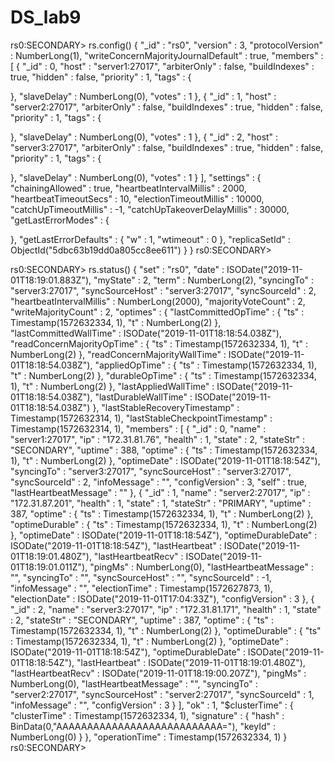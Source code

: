 # DS_lab9

rs0:SECONDARY> rs.config()
{
 "_id" : "rs0",
 "version" : 3,
 "protocolVersion" : NumberLong(1),
 "writeConcernMajorityJournalDefault" : true,
 "members" : [
  {
   "_id" : 0,
   "host" : "server1:27017",
   "arbiterOnly" : false,
   "buildIndexes" : true,
   "hidden" : false,
   "priority" : 1,
   "tags" : {
    
   },
   "slaveDelay" : NumberLong(0),
   "votes" : 1
  },
  {
   "_id" : 1,
   "host" : "server2:27017",
   "arbiterOnly" : false,
   "buildIndexes" : true,
   "hidden" : false,
   "priority" : 1,
   "tags" : {
    
   },
   "slaveDelay" : NumberLong(0),
   "votes" : 1
  },
  {
   "_id" : 2,
   "host" : "server3:27017",
   "arbiterOnly" : false,
   "buildIndexes" : true,
   "hidden" : false,
   "priority" : 1,
   "tags" : {
    
   },
   "slaveDelay" : NumberLong(0),
   "votes" : 1
  }
 ],
 "settings" : {
  "chainingAllowed" : true,
  "heartbeatIntervalMillis" : 2000,
  "heartbeatTimeoutSecs" : 10,
  "electionTimeoutMillis" : 10000,
  "catchUpTimeoutMillis" : -1,
  "catchUpTakeoverDelayMillis" : 30000,
  "getLastErrorModes" : {
   
  },
  "getLastErrorDefaults" : {
   "w" : 1,
   "wtimeout" : 0
  },
  "replicaSetId" : ObjectId("5dbc63b19dd0a805cc8ee611")
 }
}
rs0:SECONDARY>

rs0:SECONDARY> rs.status()
{
 "set" : "rs0",
 "date" : ISODate("2019-11-01T18:19:01.883Z"),
 "myState" : 2,
 "term" : NumberLong(2),
 "syncingTo" : "server3:27017",
 "syncSourceHost" : "server3:27017",
 "syncSourceId" : 2,
 "heartbeatIntervalMillis" : NumberLong(2000),
 "majorityVoteCount" : 2,
 "writeMajorityCount" : 2,
 "optimes" : {
  "lastCommittedOpTime" : {
   "ts" : Timestamp(1572632334, 1),
   "t" : NumberLong(2)
  },
  "lastCommittedWallTime" : ISODate("2019-11-01T18:18:54.038Z"),
  "readConcernMajorityOpTime" : {
   "ts" : Timestamp(1572632334, 1),
   "t" : NumberLong(2)
  },
  "readConcernMajorityWallTime" : ISODate("2019-11-01T18:18:54.038Z"),
  "appliedOpTime" : {
   "ts" : Timestamp(1572632334, 1),
   "t" : NumberLong(2)
  },
  "durableOpTime" : {
   "ts" : Timestamp(1572632334, 1),
   "t" : NumberLong(2)
  },
  "lastAppliedWallTime" : ISODate("2019-11-01T18:18:54.038Z"),
  "lastDurableWallTime" : ISODate("2019-11-01T18:18:54.038Z")
 },
 "lastStableRecoveryTimestamp" : Timestamp(1572632314, 1),
 "lastStableCheckpointTimestamp" : Timestamp(1572632314, 1),
 "members" : [
  {
   "_id" : 0,
   "name" : "server1:27017",
   "ip" : "172.31.81.76",
   "health" : 1,
   "state" : 2,
   "stateStr" : "SECONDARY",
   "uptime" : 388,
   "optime" : {
    "ts" : Timestamp(1572632334, 1),
    "t" : NumberLong(2)
   },
   "optimeDate" : ISODate("2019-11-01T18:18:54Z"),
   "syncingTo" : "server3:27017",
   "syncSourceHost" : "server3:27017",
   "syncSourceId" : 2,
   "infoMessage" : "",
   "configVersion" : 3,
   "self" : true,
   "lastHeartbeatMessage" : ""
  },
  {
   "_id" : 1,
   "name" : "server2:27017",
   "ip" : "172.31.87.201",
   "health" : 1,
   "state" : 1,
   "stateStr" : "PRIMARY",
   "uptime" : 387,
   "optime" : {
    "ts" : Timestamp(1572632334, 1),
    "t" : NumberLong(2)
   },
   "optimeDurable" : {
    "ts" : Timestamp(1572632334, 1),
    "t" : NumberLong(2)
   },
   "optimeDate" : ISODate("2019-11-01T18:18:54Z"),
   "optimeDurableDate" : ISODate("2019-11-01T18:18:54Z"),
   "lastHeartbeat" : ISODate("2019-11-01T18:19:01.480Z"),
   "lastHeartbeatRecv" : ISODate("2019-11-01T18:19:01.011Z"),
   "pingMs" : NumberLong(0),
   "lastHeartbeatMessage" : "",
   "syncingTo" : "",
   "syncSourceHost" : "",
   "syncSourceId" : -1,
   "infoMessage" : "",
   "electionTime" : Timestamp(1572627873, 1),
   "electionDate" : ISODate("2019-11-01T17:04:33Z"),
   "configVersion" : 3
  },
  {
   "_id" : 2,
   "name" : "server3:27017",
   "ip" : "172.31.81.171",
   "health" : 1,
   "state" : 2,
   "stateStr" : "SECONDARY",
   "uptime" : 387,
   "optime" : {
    "ts" : Timestamp(1572632334, 1),
    "t" : NumberLong(2)
   },
   "optimeDurable" : {
    "ts" : Timestamp(1572632334, 1),
    "t" : NumberLong(2)
   },
   "optimeDate" : ISODate("2019-11-01T18:18:54Z"),
   "optimeDurableDate" : ISODate("2019-11-01T18:18:54Z"),
   "lastHeartbeat" : ISODate("2019-11-01T18:19:01.480Z"),
   "lastHeartbeatRecv" : ISODate("2019-11-01T18:19:00.207Z"),
   "pingMs" : NumberLong(0),
   "lastHeartbeatMessage" : "",
   "syncingTo" : "server2:27017",
   "syncSourceHost" : "server2:27017",
   "syncSourceId" : 1,
   "infoMessage" : "",
   "configVersion" : 3
  }
 ],
 "ok" : 1,
 "$clusterTime" : {
  "clusterTime" : Timestamp(1572632334, 1),
  "signature" : {
   "hash" : BinData(0,"AAAAAAAAAAAAAAAAAAAAAAAAAAA="),
   "keyId" : NumberLong(0)
  }
 },
 "operationTime" : Timestamp(1572632334, 1)
}
rs0:SECONDARY>


